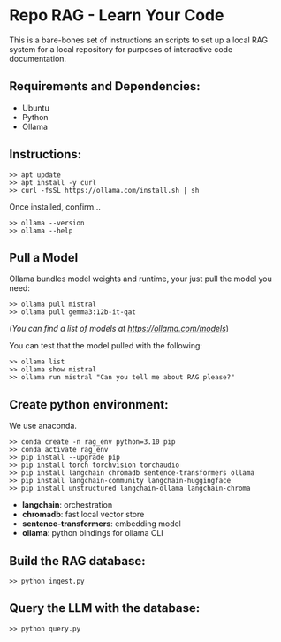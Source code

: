 Repo RAG - Learn Your Code
==========================

This is a bare-bones set of instructions an scripts to set up a local RAG
system for a local repository for purposes of interactive code documentation.

Requirements and Dependencies:
------------------------------

- Ubuntu
- Python
- Ollama

Instructions:
-------------

```
>> apt update
>> apt install -y curl
>> curl -fsSL https://ollama.com/install.sh | sh
```

Once installed, confirm...

```
>> ollama --version
>> ollama --help
```

Pull a Model
------------

Ollama bundles model weights and runtime, your just pull the model you need:

```
>> ollama pull mistral
>> ollama pull gemma3:12b-it-qat
```

(*You can find a list of models at https://ollama.com/models*)

You can test that the model pulled with the following:

```
>> ollama list
>> ollama show mistral
>> ollama run mistral "Can you tell me about RAG please?"
```


Create python environment:
--------------------------

We use anaconda.

```
>> conda create -n rag_env python=3.10 pip
>> conda activate rag_env
>> pip install --upgrade pip
>> pip install torch torchvision torchaudio
>> pip install langchain chromadb sentence-transformers ollama
>> pip install langchain-community langchain-huggingface
>> pip install unstructured langchain-ollama langchain-chroma
```

- **langchain**: orchestration
- **chromadb**: fast local vector store
- **sentence-transformers**: embedding model
- **ollama**: python bindings for ollama CLI

Build the RAG database:
-----------------------

```
>> python ingest.py
```

Query the LLM with the database:
--------------------------------

```
>> python query.py
```